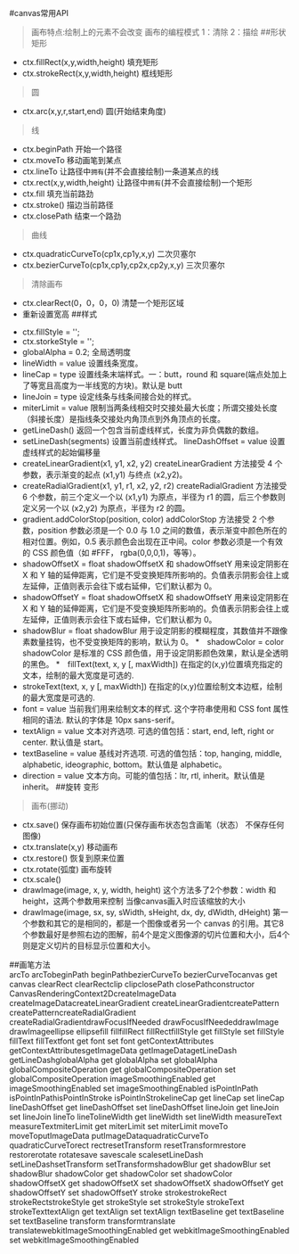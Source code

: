 #canvas常用API
>画布特点:绘制上的元素不会改变
>画布的编程模式
1：清除
2：描绘
##形状
>矩形
* ctx.fillRect(x,y,width,height)      填充矩形
* ctx.strokeRect(x,y,width,height)    框线矩形
>圆
* ctx.arc(x,y,r,start,end)           圆(开始结束角度)
>线
* ctx.beginPath       开始一个路径
* ctx.moveTo          移动画笔到某点
* ctx.lineTo          让路径中`拥有`(并不会直接绘制)一条道某点的线
* ctx.rect(x,y,width,height)          让路径中`拥有`(并不会直接绘制)一个矩形
* ctx.fill            填充当前路劲
* ctx.stroke()        描边当前路径
* ctx.closePath       结束一个路劲
>曲线
* ctx.quadraticCurveTo(cp1x,cp1y,x,y)                   二次贝塞尔
* ctx.bezierCurveTo(cp1x,cp1y,cp2x,cp2y,x,y)            三次贝塞尔
>清除画布
* ctx.clearRect(0，0，0，0)    清楚一个矩形区域
* 重新设置宽高
##样式
>
* ctx.fillStyle = '';
* ctx.storkeStyle = '';
* globalAlpha = 0.2;  全局透明度
* lineWidth = value
  设置线条宽度。
* lineCap = type
  设置线条末端样式。一：butt，round 和 square(端点处加上了等宽且高度为一半线宽的方块)。默认是 butt
* lineJoin = type
  设定线条与线条间接合处的样式。
* miterLimit = value
  限制当两条线相交时交接处最大长度；所谓交接处长度（斜接长度）是指线条交接处内角顶点到外角顶点的长度。
* getLineDash()
  返回一个包含当前虚线样式，长度为非负偶数的数组。
* setLineDash(segments)
  设置当前虚线样式。
  lineDashOffset = value
  设置虚线样式的起始偏移量
* createLinearGradient(x1, y1, x2, y2)
createLinearGradient 方法接受 4 个参数，表示渐变的起点 (x1,y1) 与终点 (x2,y2)。
* createRadialGradient(x1, y1, r1, x2, y2, r2)
createRadialGradient 方法接受 6 个参数，前三个定义一个以 (x1,y1) 为原点，半径为 r1 的圆，后三个参数则定义另一个以 (x2,y2) 为原点，半径为 r2 的圆。
* gradient.addColorStop(position, color)
addColorStop 方法接受 2 个参数，position 参数必须是一个 0.0 与 1.0 之间的数值，表示渐变中颜色所在的相对位置。例如，0.5 表示颜色会出现在正中间。color 参数必须是一个有效的 CSS 颜色值（如 #FFF， rgba(0,0,0,1)，等等）。
* shadowOffsetX = float
shadowOffsetX 和 shadowOffsetY 用来设定阴影在 X 和 Y 轴的延伸距离，它们是不受变换矩阵所影响的。负值表示阴影会往上或左延伸，正值则表示会往下或右延伸，它们默认都为 0。
* shadowOffsetY = float
shadowOffsetX 和 shadowOffsetY 用来设定阴影在 X 和 Y 轴的延伸距离，它们是不受变换矩阵所影响的。负值表示阴影会往上或左延伸，正值则表示会往下或右延伸，它们默认都为 0。
* shadowBlur = float
shadowBlur 用于设定阴影的模糊程度，其数值并不跟像素数量挂钩，也不受变换矩阵的影响，默认为 0。
*　shadowColor = color
shadowColor 是标准的 CSS 颜色值，用于设定阴影颜色效果，默认是全透明的黑色。
*　fillText(text, x, y [, maxWidth])
在指定的(x,y)位置填充指定的文本，绘制的最大宽度是可选的.
* strokeText(text, x, y [, maxWidth])
在指定的(x,y)位置绘制文本边框，绘制的最大宽度是可选的.
* font = value
当前我们用来绘制文本的样式. 这个字符串使用和 CSS font 属性相同的语法. 默认的字体是 10px sans-serif。
* textAlign = value
文本对齐选项. 可选的值包括：start, end, left, right or center. 默认值是 start。
* textBaseline = value
基线对齐选项. 可选的值包括：top, hanging, middle, alphabetic, ideographic, bottom。默认值是 alphabetic。
* direction = value
文本方向。可能的值包括：ltr, rtl, inherit。默认值是 inherit。
##旋转 变形
>画布(挪动)
* ctx.save()           保存画布初始位置(只保存画布状态包含画笔（状态） 不保存任何图像)
* ctx.translate(x,y)   移动画布    
* ctx.restore()        恢复到原来位置
* ctx.rotate(弧度)         画布旋转
* ctx.scale()
* drawImage(image, x, y, width, height)
这个方法多了2个参数：width 和 height，这两个参数用来控制 当像canvas画入时应该缩放的大小
* drawImage(image, sx, sy, sWidth, sHeight, dx, dy, dWidth, dHeight)
第一个参数和其它的是相同的，都是一个图像或者另一个 canvas 的引用。其它8个参数最好是参照右边的图解，前4个是定义图像源的切片位置和大小，后4个则是定义切片的目标显示位置和大小。

##画笔方法  
arcTo
arcTobeginPath
beginPathbezierCurveTo
bezierCurveTocanvas
get canvas
clearRect
clearRectclip
clipclosePath
closePathconstructor
CanvasRenderingContext2DcreateImageData
createImageDatacreateLinearGradient
createLinearGradientcreatePattern
createPatterncreateRadialGradient
createRadialGradientdrawFocusIfNeeded
drawFocusIfNeededdrawImage
drawImageellipse
ellipsefill
fillfillRect
fillRectfillStyle
get fillStyle
set fillStyle
fillText
fillTextfont
get font
set font
getContextAttributes
getContextAttributesgetImageData
getImageDatagetLineDash
getLineDashglobalAlpha
get globalAlpha
set globalAlpha
globalCompositeOperation
get globalCompositeOperation
set globalCompositeOperation
imageSmoothingEnabled
get imageSmoothingEnabled
set imageSmoothingEnabled
isPointInPath
isPointInPathisPointInStroke
isPointInStrokelineCap
get lineCap
set lineCap
lineDashOffset
get lineDashOffset
set lineDashOffset
lineJoin
get lineJoin
set lineJoin
lineTo
lineTolineWidth
get lineWidth
set lineWidth
measureText
measureTextmiterLimit
get miterLimit
set miterLimit
moveTo
moveToputImageData
putImageDataquadraticCurveTo
quadraticCurveTorect
rectresetTransform
resetTransformrestore
restorerotate
rotatesave
savescale
scalesetLineDash
setLineDashsetTransform
setTransformshadowBlur
get shadowBlur
set shadowBlur
shadowColor
get shadowColor
set shadowColor
shadowOffsetX
get shadowOffsetX
set shadowOffsetX
shadowOffsetY
get shadowOffsetY
set shadowOffsetY
stroke
strokestrokeRect
strokeRectstrokeStyle
get strokeStyle
set strokeStyle
strokeText
strokeTexttextAlign
get textAlign
set textAlign
textBaseline
get textBaseline
set textBaseline
transform
transformtranslate
translatewebkitImageSmoothingEnabled
get webkitImageSmoothingEnabled
set webkitImageSmoothingEnabled

